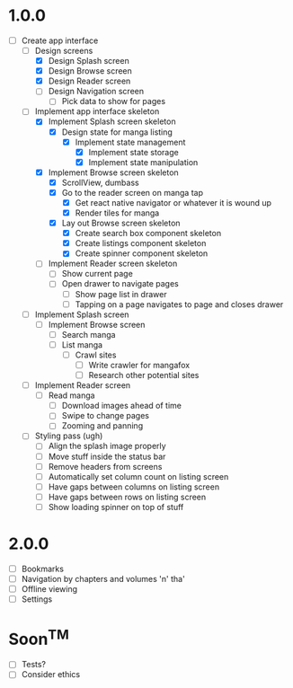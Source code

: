 # 1.0.0

* [ ] Create app interface
  * [ ] Design screens
    * [x] Design Splash screen
    * [x] Design Browse screen
    * [x] Design Reader screen
    * [ ] Design Navigation screen
      * [ ] Pick data to show for pages
  * [ ] Implement app interface skeleton
    * [x] Implement Splash screen skeleton
      * [x] Design state for manga listing
        * [x] Implement state management
          * [x] Implement state storage
          * [x] Implement state manipulation
    * [x] Implement Browse screen skeleton
      * [x] ScrollView, dumbass
      * [x] Go to the reader screen on manga tap
        * [x] Get react native navigator or whatever it is wound up
        * [x] Render tiles for manga
      * [x] Lay out Browse screen skeleton
        * [x] Create search box component skeleton
        * [x] Create listings component skeleton
        * [x] Create spinner component skeleton
    * [ ] Implement Reader screen skeleton
      * [ ] Show current page
      * [ ] Open drawer to navigate pages
        * [ ] Show page list in drawer
        * [ ] Tapping on a page navigates to page and closes drawer
  * [ ] Implement Splash screen
    * [ ] Implement Browse screen
      * [ ] Search manga
      * [ ] List manga
        * [ ] Crawl sites
          * [ ] Write crawler for mangafox
          * [ ] Research other potential sites
  * [ ] Implement Reader screen
    * [ ] Read manga
      * [ ] Download images ahead of time
      * [ ] Swipe to change pages
      * [ ] Zooming and panning
  * [ ] Styling pass (ugh)
    * [ ] Align the splash image properly
    * [ ] Move stuff inside the status bar
    * [ ] Remove headers from screens
    * [ ] Automatically set column count on listing screen
    * [ ] Have gaps between columns on listing screen
    * [ ] Have gaps between rows on listing screen
    * [ ] Show loading spinner on top of stuff

# 2.0.0

* [ ] Bookmarks
* [ ] Navigation by chapters and volumes 'n' tha'
* [ ] Offline viewing
* [ ] Settings

# Soon<sup>TM</sup>

* [ ] Tests?
* [ ] Consider ethics
